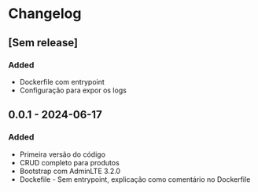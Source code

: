 # Changelog

## [Sem release]

### Added 
- Dockerfile com entrypoint
- Configuração para expor os logs

## 0.0.1 - 2024-06-17

### Added 
- Primeira versão do código
- CRUD completo para produtos
- Bootstrap com AdminLTE 3.2.0
- Dockefile - Sem entrypoint, explicação como comentário no Dockerfile